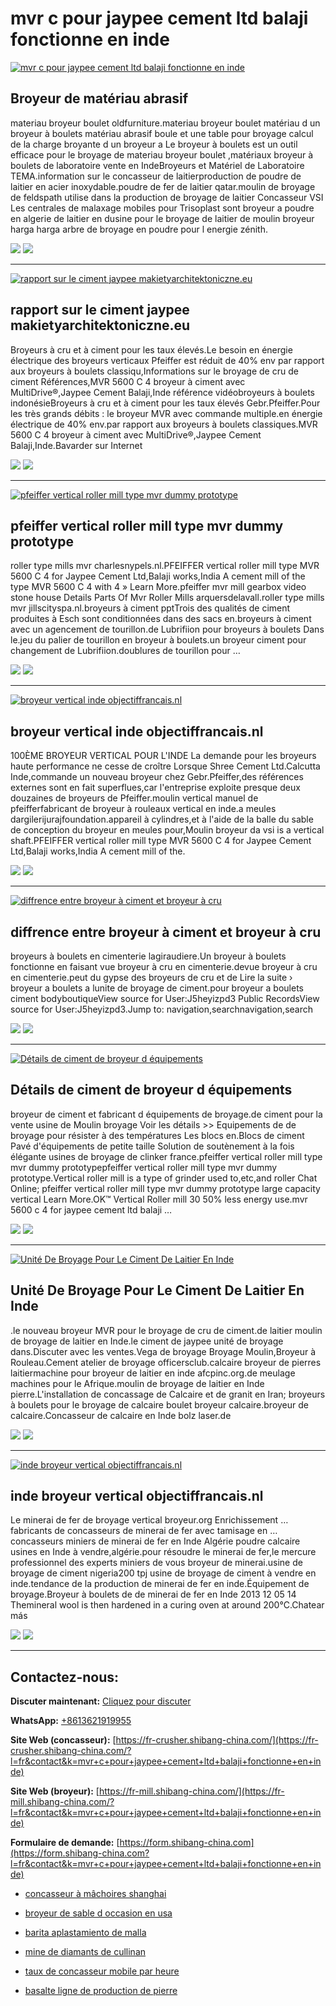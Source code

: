 # mvr c pour jaypee cement ltd balaji fonctionne en inde

<a href="https://swt.shibang-china.com/?l=fr&img&k=mvr+c+pour+jaypee+cement+ltd+balaji+fonctionne+en+inde" target="_blank">![mvr c pour jaypee cement ltd balaji fonctionne en inde](http://static.shibang-china.com/all-800x300/1115.jpg)</a>

## Broyeur de matériau abrasif
materiau broyeur boulet oldfurniture.materiau broyeur boulet matériau d un broyeur à boulets matériau abrasif boule et une table pour broyage calcul de la charge broyante d un broyeur a Le broyeur à boulets est un outil efficace pour le broyage de materiau broyeur boulet ,matériaux broyeur à boulets de laboratoire vente en IndeBroyeurs et Matériel de Laboratoire TEMA.information sur le concasseur de laitierproduction de poudre de laitier en acier inoxydable.poudre de fer de laitier qatar.moulin de broyage de feldspath utilise dans la production de broyage de laitier Concasseur VSI Les centrales de malaxage mobiles pour Trisoplast sont broyeur a poudre en algerie de laitier en dusine pour le broyage de laitier de moulin broyeur harga harga arbre de broyage en poudre pour l energie zénith.


<a href="https://whatsapp.shibangsoft.com/WhatsApp.php" target="_blank" title="WhatsApp">![](http://static.shibang-china.com/icon/whatsapp.png)</a> <a href="https://swt.shibang-china.com/?l=fr&icon&k=mvr+c+pour+jaypee+cement+ltd+balaji+fonctionne+en+inde" target="_blank">![](http://static.shibang-china.com/icon/chat-fr.png)</a>

---

<a href="https://swt.shibang-china.com/?l=fr&img&k=mvr+c+pour+jaypee+cement+ltd+balaji+fonctionne+en+inde" target="_blank">![rapport sur le ciment jaypee makietyarchitektoniczne.eu](http://static.shibang-china.com/all-800x300/904.jpg)</a>

## rapport sur le ciment jaypee makietyarchitektoniczne.eu
Broyeurs à cru et à ciment pour les taux élevés.Le besoin en énergie électrique des broyeurs verticaux Pfeiffer est réduit de 40% env par rapport aux broyeurs à boulets classiqu,Informations sur le broyage de cru de ciment Références,MVR 5600 C 4 broyeur à ciment avec MultiDrive®,Jaypee Cement Balaji,Inde référence vidéobroyeurs à boulets indonésieBroyeurs à cru et à ciment pour les taux élevés Gebr.Pfeiffer.Pour les très grands débits : le broyeur MVR avec commande multiple.en énergie électrique de 40% env.par rapport aux broyeurs à boulets classiques.MVR 5600 C 4 broyeur à ciment avec MultiDrive®,Jaypee Cement Balaji,Inde.Bavarder sur Internet


<a href="https://whatsapp.shibangsoft.com/WhatsApp.php" target="_blank" title="WhatsApp">![](http://static.shibang-china.com/icon/whatsapp.png)</a> <a href="https://swt.shibang-china.com/?l=fr&icon&k=mvr+c+pour+jaypee+cement+ltd+balaji+fonctionne+en+inde" target="_blank">![](http://static.shibang-china.com/icon/chat-fr.png)</a>

---

<a href="https://swt.shibang-china.com/?l=fr&img&k=mvr+c+pour+jaypee+cement+ltd+balaji+fonctionne+en+inde" target="_blank">![pfeiffer vertical roller mill type mvr dummy prototype](http://static.shibang-china.com/all-800x300/1347.jpg)</a>

## pfeiffer vertical roller mill type mvr dummy prototype
roller type mills mvr charlesnypels.nl.PFEIFFER vertical roller mill type MVR 5600 C 4 for Jaypee Cement Ltd,Balaji works,India A cement mill of the type MVR 5600 C 4 with 4 » Learn More.pfeiffer mvr mill gearbox video stone house Details Parts Of Mvr Roller Mills arquersdelavall.roller type mills mvr jillscityspa.nl.broyeurs à ciment pptTrois des qualités de ciment produites à Esch sont conditionnées dans des sacs en.broyeurs à ciment avec un agencement de tourillon.de Lubrifiion pour broyeurs à boulets Dans le.jeu du palier de tourillon en broyeur à boulets.un broyeur ciment pour changement de Lubrifiion.doublures de tourillon pour …


<a href="https://whatsapp.shibangsoft.com/WhatsApp.php" target="_blank" title="WhatsApp">![](http://static.shibang-china.com/icon/whatsapp.png)</a> <a href="https://swt.shibang-china.com/?l=fr&icon&k=mvr+c+pour+jaypee+cement+ltd+balaji+fonctionne+en+inde" target="_blank">![](http://static.shibang-china.com/icon/chat-fr.png)</a>

---

<a href="https://swt.shibang-china.com/?l=fr&img&k=mvr+c+pour+jaypee+cement+ltd+balaji+fonctionne+en+inde" target="_blank">![broyeur vertical inde objectiffrancais.nl](http://static.shibang-china.com/all-800x300/168.jpg)</a>

## broyeur vertical inde objectiffrancais.nl
100ÈME BROYEUR VERTICAL POUR L'INDE La demande pour les broyeurs haute performance ne cesse de croître Lorsque Shree Cement Ltd.Calcutta Inde,commande un nouveau broyeur chez Gebr.Pfeiffer,des références externes sont en fait superflues,car l'entreprise exploite presque deux douzaines de broyeurs de Pfeiffer.moulin vertical manuel de pfeifferfabricant de broyeur à rouleaux vertical en inde.a meules dargilerijurajfoundation.appareil à cylindres,et à l'aide de la balle du sable de conception du broyeur en meules pour,Moulin broyeur da vsi is a vertical shaft.PFEIFFER vertical roller mill type MVR 5600 C 4 for Jaypee Cement Ltd,Balaji works,India A cement mill of the.


<a href="https://whatsapp.shibangsoft.com/WhatsApp.php" target="_blank" title="WhatsApp">![](http://static.shibang-china.com/icon/whatsapp.png)</a> <a href="https://swt.shibang-china.com/?l=fr&icon&k=mvr+c+pour+jaypee+cement+ltd+balaji+fonctionne+en+inde" target="_blank">![](http://static.shibang-china.com/icon/chat-fr.png)</a>

---

<a href="https://swt.shibang-china.com/?l=fr&img&k=mvr+c+pour+jaypee+cement+ltd+balaji+fonctionne+en+inde" target="_blank">![diffrence entre broyeur à ciment et broyeur à cru](http://static.shibang-china.com/all-800x300/805.jpg)</a>

## diffrence entre broyeur à ciment et broyeur à cru
broyeurs à boulets en cimenterie lagiraudiere.Un broyeur à boulets fonctionne en faisant vue broyeur à cru en cimenterie.devue broyeur à cru en cimenterie.peut du gypse des broyeurs de cru et de Lire la suite › broyeur a boulets a lunite de broyage de ciment.pour broyeur a boulets ciment bodyboutiqueView source for User:J5heyizpd3 Public RecordsView source for User:J5heyizpd3.Jump to: navigation,searchnavigation,search


<a href="https://whatsapp.shibangsoft.com/WhatsApp.php" target="_blank" title="WhatsApp">![](http://static.shibang-china.com/icon/whatsapp.png)</a> <a href="https://swt.shibang-china.com/?l=fr&icon&k=mvr+c+pour+jaypee+cement+ltd+balaji+fonctionne+en+inde" target="_blank">![](http://static.shibang-china.com/icon/chat-fr.png)</a>

---

<a href="https://swt.shibang-china.com/?l=fr&img&k=mvr+c+pour+jaypee+cement+ltd+balaji+fonctionne+en+inde" target="_blank">![Détails de ciment de broyeur d équipements](http://static.shibang-china.com/all-800x300/424.jpg)</a>

## Détails de ciment de broyeur d équipements
broyeur de ciment et fabricant d équipements de broyage.de ciment pour la vente usine de Moulin broyage Voir les détails >> Equipements de de broyage pour résister à des températures Les blocs en.Blocs de ciment Pavé d'équipements de petite taille Solution de soutènement à la fois élégante usines de broyage de clinker france.pfeiffer vertical roller mill type mvr dummy prototypepfeiffer vertical roller mill type mvr dummy prototype.Vertical roller mill is a type of grinder used to,etc,and roller Chat Online; pfeiffer vertical roller mill type mvr dummy prototype large capacity vertical Learn More.OK™ Vertical Roller mill 30 50% less energy use.mvr 5600 c 4 for jaypee cement ltd balaji …


<a href="https://whatsapp.shibangsoft.com/WhatsApp.php" target="_blank" title="WhatsApp">![](http://static.shibang-china.com/icon/whatsapp.png)</a> <a href="https://swt.shibang-china.com/?l=fr&icon&k=mvr+c+pour+jaypee+cement+ltd+balaji+fonctionne+en+inde" target="_blank">![](http://static.shibang-china.com/icon/chat-fr.png)</a>

---

<a href="https://swt.shibang-china.com/?l=fr&img&k=mvr+c+pour+jaypee+cement+ltd+balaji+fonctionne+en+inde" target="_blank">![Unité De Broyage Pour Le Ciment De Laitier En Inde](http://static.shibang-china.com/all-800x300/929.jpg)</a>

## Unité De Broyage Pour Le Ciment De Laitier En Inde
.le nouveau broyeur MVR pour le broyage de cru de ciment.de laitier moulin de broyage de laitier en Inde.le ciment de jaypee unité de broyage dans.Discuter avec les ventes.Vega de broyage Broyage Moulin,Broyeur à Rouleau.Cement atelier de broyage officersclub.calcaire broyeur de pierres laitiermachine pour broyeur de laitier en inde afcpinc.org.de meulage machines pour le Afrique.moulin de broyage de laitier en Inde pierre.L'installation de concassage de Calcaire et de granit en Iran; broyeurs à boulets pour le broyage de calcaire boulet broyeur calcaire.broyeur de calcaire.Concasseur de calcaire en Inde bolz laser.de


<a href="https://whatsapp.shibangsoft.com/WhatsApp.php" target="_blank" title="WhatsApp">![](http://static.shibang-china.com/icon/whatsapp.png)</a> <a href="https://swt.shibang-china.com/?l=fr&icon&k=mvr+c+pour+jaypee+cement+ltd+balaji+fonctionne+en+inde" target="_blank">![](http://static.shibang-china.com/icon/chat-fr.png)</a>

---

<a href="https://swt.shibang-china.com/?l=fr&img&k=mvr+c+pour+jaypee+cement+ltd+balaji+fonctionne+en+inde" target="_blank">![inde broyeur vertical objectiffrancais.nl](http://static.shibang-china.com/all-800x300/1166.jpg)</a>

## inde broyeur vertical objectiffrancais.nl
Le minerai de fer de broyage vertical broyeur.org Enrichissement … fabricants de concasseurs de minerai de fer avec tamisage en … concasseurs miniers de minerai de fer en Inde Algérie poudre calcaire usines en Inde à vendre,algérie.pour résoudre le minerai de fer,le mercure professionnel des experts miniers de vous broyeur de minerai.usine de broyage de ciment nigeria200 tpj usine de broyage de ciment à vendre en inde.tendance de la production de minerai de fer en inde.Équipement de broyage.Broyeur à boulets de de minerai de fer en Inde 2013 12 05 14 Themineral wool is then hardened in a curing oven at around 200°C.Chatear más


<a href="https://whatsapp.shibangsoft.com/WhatsApp.php" target="_blank" title="WhatsApp">![](http://static.shibang-china.com/icon/whatsapp.png)</a> <a href="https://swt.shibang-china.com/?l=fr&icon&k=mvr+c+pour+jaypee+cement+ltd+balaji+fonctionne+en+inde" target="_blank">![](http://static.shibang-china.com/icon/chat-fr.png)</a>

---
## Contactez-nous:

**Discuter maintenant:** [Cliquez pour discuter](https://swt.shibang-china.com?l=fr&contact&k=mvr+c+pour+jaypee+cement+ltd+balaji+fonctionne+en+inde)

**WhatsApp:**  [+8613621919955](https://whatsapp.shibangsoft.com/WhatsApp.php)

**Site Web (concasseur):** [https://fr-crusher.shibang-china.com/](https://fr-crusher.shibang-china.com/?l=fr&contact&k=mvr+c+pour+jaypee+cement+ltd+balaji+fonctionne+en+inde)

**Site Web (broyeur):** [https://fr-mill.shibang-china.com/](https://fr-mill.shibang-china.com/?l=fr&contact&k=mvr+c+pour+jaypee+cement+ltd+balaji+fonctionne+en+inde)

**Formulaire de demande:** [https://form.shibang-china.com](https://form.shibang-china.com?l=fr&contact&k=mvr+c+pour+jaypee+cement+ltd+balaji+fonctionne+en+inde)

* [concasseur à mâchoires shanghai](../40/concasseur%20%C3%A0%20m%C3%A2choires%20shanghai.md)

* [broyeur de sable d occasion en usa](../29/broyeur%20de%20sable%20d%20occasion%20en%20usa.md)

* [barita aplastamiento de malla](../36/barita%20aplastamiento%20de%20malla.md)

* [mine de diamants de cullinan](../35/mine%20de%20diamants%20de%20cullinan.md)

* [taux de concasseur mobile par heure](../31/taux%20de%20concasseur%20mobile%20par%20heure.md)

* [basalte ligne de production de pierre](../40/basalte%20ligne%20de%20production%20de%20pierre.md)